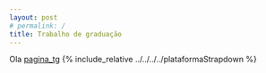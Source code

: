 ```yaml
---
layout: post
# permalink: /
title: Trabalho de graduação
---
```

Ola
[pagina_tg](../../../../plataformaStrapdown)
{% include_relative ../../../../plataformaStrapdown %}
